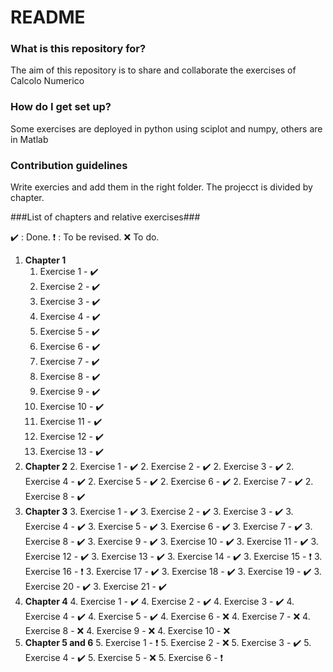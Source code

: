 # README #

### What is this repository for? ###

The aim of this repository is to share and collaborate the exercises of Calcolo Numerico

### How do I get set up? ###

Some exercises are deployed in python using sciplot and numpy, others are in Matlab

### Contribution guidelines ###
Write exercies and add them in the right folder.
The projecct is divided by chapter.

###List of chapters and relative exercises###

:heavy_check_mark: : Done.
:heavy_exclamation_mark: : To be revised.
:x: To do.

1. **Chapter 1**
    1. Exercise 1 - :heavy_check_mark:
    1. Exercise 2 - :heavy_check_mark:
    1. Exercise 3 - :heavy_check_mark:
    1. Exercise 4 - :heavy_check_mark:
    1. Exercise 5 - :heavy_check_mark:
    1. Exercise 6 - :heavy_check_mark:
    1. Exercise 7 - :heavy_check_mark:
    1. Exercise 8 - :heavy_check_mark:
    1. Exercise 9 - :heavy_check_mark:
    1. Exercise 10 - :heavy_check_mark:
    1. Exercise 11 - :heavy_check_mark:
    1. Exercise 12 - :heavy_check_mark:
    1. Exercise 13 - :heavy_check_mark:
2. **Chapter 2**
    2. Exercise 1 - :heavy_check_mark:
    2. Exercise 2 - :heavy_check_mark:
    2. Exercise 3 - :heavy_check_mark:
    2. Exercise 4 - :heavy_check_mark:
    2. Exercise 5 - :heavy_check_mark:
    2. Exercise 6 - :heavy_check_mark:
    2. Exercise 7 - :heavy_check_mark:
    2. Exercise 8 - :heavy_check_mark:
3. **Chapter 3**
    3. Exercise 1 - :heavy_check_mark:
    3. Exercise 2 - :heavy_check_mark:
    3. Exercise 3 - :heavy_check_mark:
    3. Exercise 4 - :heavy_check_mark:
    3. Exercise 5 - :heavy_check_mark:
    3. Exercise 6 - :heavy_check_mark:
    3. Exercise 7 - :heavy_check_mark:
    3. Exercise 8 - :heavy_check_mark:
    3. Exercise 9 - :heavy_check_mark:
    3. Exercise 10 - :heavy_check_mark:
    3. Exercise 11 - :heavy_check_mark:
    3. Exercise 12 - :heavy_check_mark:
    3. Exercise 13 - :heavy_check_mark:
    3. Exercise 14 - :heavy_check_mark:
    3. Exercise 15 - :heavy_exclamation_mark:
    3. Exercise 16 - :heavy_exclamation_mark:
    3. Exercise 17 - :heavy_check_mark:
    3. Exercise 18 - :heavy_check_mark:
    3. Exercise 19 - :heavy_check_mark:
    3. Exercise 20 - :heavy_check_mark:
    3. Exercise 21 - :heavy_check_mark:
4. **Chapter 4**
    4. Exercise 1 - :heavy_check_mark:
    4. Exercise 2 - :heavy_check_mark:
    4. Exercise 3 - :heavy_check_mark:
    4. Exercise 4 - :heavy_check_mark:
    4. Exercise 5 - :heavy_check_mark:
    4. Exercise 6 - :x:
    4. Exercise 7 - :x:
    4. Exercise 8 - :x:
    4. Exercise 9 - :x:
    4. Exercise 10 - :x:
5. **Chapter 5 and 6**
    5. Exercise 1 - :heavy_exclamation_mark:
    5. Exercise 2 - :x:
    5. Exercise 3 - :heavy_check_mark:
    5. Exercise 4 - :heavy_check_mark:
    5. Exercise 5 - :x:
    5. Exercise 6 - :heavy_exclamation_mark:
